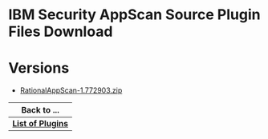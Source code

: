 
IBM Security AppScan Source Plugin Files Download
=================================================

# Versions

- [RationalAppScan-1.772903.zip](https://raw.githubusercontent.com/UrbanCode/IBM-UCB-PLUGINS/main/files/RationalAppScan/RationalAppScan-1.772903.zip)

|Back to ...|
| :---: |
|[**List of Plugins**](../../index.md)|
